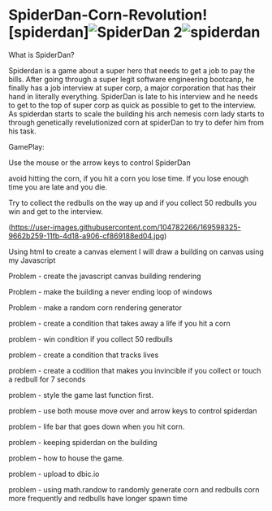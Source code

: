 # SpiderDan-Corn-Revolution![spiderdan]![SpiderDan 2](https://user-images.githubusercontent.com/104782266/169607623-53271295-e5c8-4f79-85d6-76f9808ff17b.jpg)![spiderdan](https://user-images.githubusercontent.com/104782266/169607632-37dbe3c5-249e-42b7-9cf8-1cbe05fd4ed5.jpg)



What is SpiderDan?

Spiderdan is a game about a super hero that needs to get a job to pay the bills. After going through a super legit software engineering bootcanp, he finally has a job interview at super corp, a major corporation that has their hand in literally everything. SpiderDan is late to his interview and he needs to get to the top of super corp as quick as possible to get to the interview. As spiderdan starts to scale the building his arch nemesis corn lady starts to through genetically revelutionized corn at spiderDan to try to defer him from his task. 


GamePlay:

Use the mouse or the arrow keys to control SpiderDan 

avoid hitting the corn, if you hit a corn you lose time. If you lose enough time you are late and you die. 

Try to collect the redbulls on the way up and if you collect 50 redbulls you win and get to the interview. 

(https://user-images.githubusercontent.com/104782266/169598325-9662b259-11fb-4d18-a906-cf869188ed04.jpg)

Using html to create a canvas element I will draw a building on canvas using my Javascript 

Problem - create the javascript canvas building rendering 

Problem - make the building a never ending loop of windows 

Problem - make a random corn rendering generator

problem - create a condition that takes away a life if you hit a corn

problem - win condition if you collect 50 redbulls

problem - create a condition that tracks lives

problem - create a codition that makes you invincible if you collect or touch a redbull for 7 seconds

problem - style the game last function first. 

problem - use both mouse move over and arrow keys to control spiderdan 

problem - life bar that goes down when you hit corn. 

problem - keeping spiderdan on the building 

problem - how to house the game. 

problem - upload to dbic.io

problem - using math.randow to randomly generate corn and redbulls corn more frequently and redbulls have longer spawn time


